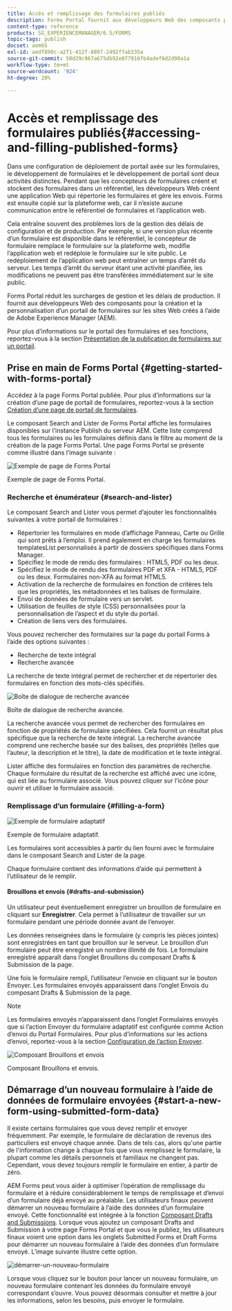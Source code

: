 ```yaml
---
title: Accès et remplissage des formulaires publiés
description: Forms Portal fournit aux développeurs Web des composants pour la création et la personnalisation d’un portail de formulaires sur les sites Web créés à l’aide de Adobe Experience Manager (AEM).
content-type: reference
products: SG_EXPERIENCEMANAGER/6.5/FORMS
topic-tags: publish
docset: aem65
exl-id: aedf890c-a2f1-412f-8897-2492ffab335a
source-git-commit: 50d29c967a675db92e077916fb4adef6d2d98a1a
workflow-type: tm+mt
source-wordcount: '924'
ht-degree: 20%

---
```


# Accès et remplissage des formulaires publiés{#accessing-and-filling-published-forms}

Dans une configuration de déploiement de portail axée sur les formulaires, le développement de formulaires et le développement de portail sont deux activités distinctes. Pendant que les concepteurs de formulaires créent et stockent des formulaires dans un référentiel, les développeurs Web créent une application Web qui répertorie les formulaires et gère les envois. Forms est ensuite copié sur la plateforme web, car il n’existe aucune communication entre le référentiel de formulaires et l’application web.

Cela entraîne souvent des problèmes lors de la gestion des délais de configuration et de production. Par exemple, si une version plus récente d’un formulaire est disponible dans le référentiel, le concepteur de formulaire remplace le formulaire sur la plateforme web, modifie l’application web et redéploie le formulaire sur le site public. Le redéploiement de l’application web peut entraîner un temps d’arrêt du serveur. Les temps d’arrêt du serveur étant une activité planifiée, les modifications ne peuvent pas être transférées immédiatement sur le site public.

Forms Portal réduit les surcharges de gestion et les délais de production. Il fournit aux développeurs Web des composants pour la création et la personnalisation d’un portail de formulaires sur les sites Web créés à l’aide de Adobe Experience Manager (AEM).

Pour plus d’informations sur le portail des formulaires et ses fonctions, reportez-vous à la section [Présentation de la publication de formulaires sur un portail](/help/forms/using/introduction-publishing-forms.md).

## Prise en main de Forms Portal {#getting-started-with-forms-portal}

Accédez à la page Forms Portal publiée. Pour plus d’informations sur la création d’une page de portail de formulaires, reportez-vous à la section [Création d’une page de portail de formulaires](../../forms/using/creating-form-portal-page.md).

Le composant Search and Lister de Forms Portal affiche les formulaires disponibles sur l’instance Publish du serveur AEM. Cette liste comprend tous les formulaires ou les formulaires définis dans le filtre au moment de la création de la page Forms Portal. Une page Forms Portal se présente comme illustré dans l’image suivante :

![Exemple de page de Forms Portal ](assets/forms-portal-page.png)

Exemple de page de Forms Portal.

### Recherche et énumérateur {#search-and-lister}

Le composant Search and Lister vous permet d’ajouter les fonctionnalités suivantes à votre portail de formulaires :

* Répertorier les formulaires en mode d’affichage Panneau, Carte ou Grille qui sont prêts à l’emploi. Il prend également en charge les formulaires templatesList personnalisés à partir de dossiers spécifiques dans Forms Manager.
* Spécifiez le mode de rendu des formulaires : HTML5, PDF ou les deux.
* Spécifiez le mode de rendu des formulaires PDF et XFA - HTML5, PDF ou les deux. Formulaires non-XFA au format HTML5.
* Activation de la recherche de formulaires en fonction de critères tels que les propriétés, les métadonnées et les balises de formulaire.
* Envoi de données de formulaire vers un servlet.
* Utilisation de feuilles de style (CSS) personnalisées pour la personnalisation de l’aspect et du style du portail.
* Création de liens vers des formulaires.

Vous pouvez rechercher des formulaires sur la page du portail Forms à l’aide des options suivantes :

* Recherche de texte intégral
* Recherche avancée

La recherche de texte intégral permet de rechercher et de répertorier des formulaires en fonction des mots-clés spécifiés.

![Boîte de dialogue de recherche avancée](assets/search-panel.png)

Boîte de dialogue de recherche avancée.

La recherche avancée vous permet de rechercher des formulaires en fonction de propriétés de formulaire spécifiées. Cela fournit un résultat plus spécifique que la recherche de texte intégral. La recherche avancée comprend une recherche basée sur des balises, des propriétés (telles que l’auteur, la description et le titre), la date de modification et le texte intégral.

Lister affiche des formulaires en fonction des paramètres de recherche. Chaque formulaire du résultat de la recherche est affiché avec une icône, qui est liée au formulaire associé. Vous pouvez cliquer sur l’icône pour ouvrir et utiliser le formulaire associé.

### Remplissage d’un formulaire {#filling-a-form}

![Exemple de formulaire adaptatif](assets/filling_a_form.png)

Exemple de formulaire adaptatif.

Les formulaires sont accessibles à partir du lien fourni avec le formulaire dans le composant Search and Lister de la page.

Chaque formulaire contient des informations d’aide qui permettent à l’utilisateur de le remplir.

#### Brouillons et envois {#drafts-and-submission}

Un utilisateur peut éventuellement enregistrer un brouillon de formulaire en cliquant sur **Enregistrer**. Cela permet à l’utilisateur de travailler sur un formulaire pendant une période donnée avant de l’envoyer.

Les données renseignées dans le formulaire (y compris les pièces jointes) sont enregistrées en tant que brouillon sur le serveur. Le brouillon d’un formulaire peut être enregistré un nombre illimité de fois. Le formulaire enregistré apparaît dans l’onglet Brouillons du composant Drafts &amp; Submission de la page.

Une fois le formulaire rempli, l’utilisateur l’envoie en cliquant sur le bouton Envoyer. Les formulaires envoyés apparaissent dans l’onglet Envois du composant Drafts &amp; Submission de la page.

>[!NOTE]
>
>Les formulaires envoyés n’apparaissent dans l’onglet Formulaires envoyés que si l’action Envoyer du formulaire adaptatif est configurée comme Action d’envoi du Portail Formulaires. Pour plus d’informations sur les actions d’envoi, reportez-vous à la section [Configuration de l’action Envoyer](../../forms/using/configuring-submit-actions.md).

![Composant Brouillons et envois](assets/draft-submission.png)

Composant Brouillons et envois.

## Démarrage d’un nouveau formulaire à l’aide de données de formulaire envoyées {#start-a-new-form-using-submitted-form-data}

Il existe certains formulaires que vous devez remplir et envoyer fréquemment. Par exemple, le formulaire de déclaration de revenus des particuliers est envoyé chaque année. Dans de tels cas, alors qu&#39;une partie de l&#39;information change à chaque fois que vous remplissez le formulaire, la plupart comme les détails personnels et familiaux ne changent pas. Cependant, vous devez toujours remplir le formulaire en entier, à partir de zéro.

AEM Forms peut vous aider à optimiser l’opération de remplissage du formulaire et à réduire considérablement le temps de remplissage et d’envoi d’un formulaire déjà envoyé au préalable. Les utilisateurs finaux peuvent démarrer un nouveau formulaire à l’aide des données d’un formulaire envoyé. Cette fonctionnalité est intégrée à la fonction [Composant Drafts and Submissions](../../forms/using/draft-submission-component.md). Lorsque vous ajoutez un composant Drafts and Submission à votre page Forms Portal et que vous le publiez, les utilisateurs finaux voient une option dans les onglets Submitted Forms et Draft Forms pour démarrer un nouveau formulaire à l’aide des données d’un formulaire envoyé. L’image suivante illustre cette option.

![démarrer-un-nouveau-formulaire](assets/start-a-new-form.png)

Lorsque vous cliquez sur le bouton pour lancer un nouveau formulaire, un nouveau formulaire contenant les données du formulaire envoyé correspondant s’ouvre. Vous pouvez désormais consulter et mettre à jour les informations, selon les besoins, puis envoyer le formulaire.
